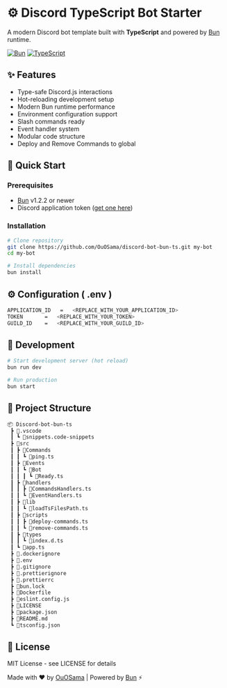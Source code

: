 # ⚙️ Discord TypeScript Bot Starter

A modern Discord bot template built with **TypeScript** and powered by [Bun](https://bun.sh) runtime. 

[![Bun](https://img.shields.io/badge/Runtime-Bun-%23000000.svg?style=flat&logo=bun)](https://bun.sh)
[![TypeScript](https://img.shields.io/badge/TypeScript-4.9.5-%233178C6.svg?logo=typescript)](https://www.typescriptlang.org/)

## ✨ Features

- Type-safe Discord.js interactions
- Hot-reloading development setup
- Modern Bun runtime performance
- Environment configuration support
- Slash commands ready
- Event handler system
- Modular code structure
- Deploy and Remove Commands to global 

## 🚀 Quick Start

### Prerequisites
- [Bun](https://bun.sh) v1.2.2 or newer
- Discord application token ([get one here](https://discord.com/developers/applications))

### Installation

```bash
# Clone repository
git clone https://github.com/OuOSama/discord-bot-bun-ts.git my-bot
cd my-bot

# Install dependencies
bun install
```

## ⚙️ Configuration ( .env )
``` bash
APPLICATION_ID   =   <REPLACE_WITH_YOUR_APPLICATION_ID>
TOKEN       =   <REPLACE_WITH_YOUR_TOKEN>
GUILD_ID    =   <REPLACE_WITH_YOUR_GUILD_ID>
```

## 🧪 Development
``` bash
# Start development server (hot reload)
bun run dev

# Run production
bun start
```

## 📁 Project Structure
``` bash
📦 Discord-bot-bun-ts
 ┣ 📂.vscode
 ┃ ┗ 📜snippets.code-snippets
 ┣ 📂src
 ┃ ┣ 📂Commands
 ┃ ┃ ┗ 📜ping.ts
 ┃ ┣ 📂Events
 ┃ ┃ ┗ 📂Bot
 ┃ ┃ ┃ ┗ 📜Ready.ts
 ┃ ┣ 📂handlers
 ┃ ┃ ┣ 📜CommandsHandlers.ts
 ┃ ┃ ┗ 📜EventHandlers.ts
 ┃ ┣ 📂lib
 ┃ ┃ ┗ 📜loadTsFilesPath.ts
 ┃ ┣ 📂scripts
 ┃ ┃ ┣ 📜deploy-commands.ts
 ┃ ┃ ┗ 📜remove-commands.ts
 ┃ ┣ 📂types
 ┃ ┃ ┗ 📜index.d.ts
 ┃ ┗ 📜app.ts
 ┣ 📜.dockerignore
 ┣ 📜.env
 ┣ 📜.gitignore
 ┣ 📜.prettierignore
 ┣ 📜.prettierrc
 ┣ 📜bun.lock
 ┣ 📜Dockerfile
 ┣ 📜eslint.config.js
 ┣ 📜LICENSE
 ┣ 📜package.json
 ┣ 📜README.md
 ┗ 📜tsconfig.json
```
## 📄 License
MIT License - see LICENSE for details

Made with ❤️ by [OuOSama](https://github.com/OuOSama) | Powered by [Bun](https://bun.sh) ⚡️
